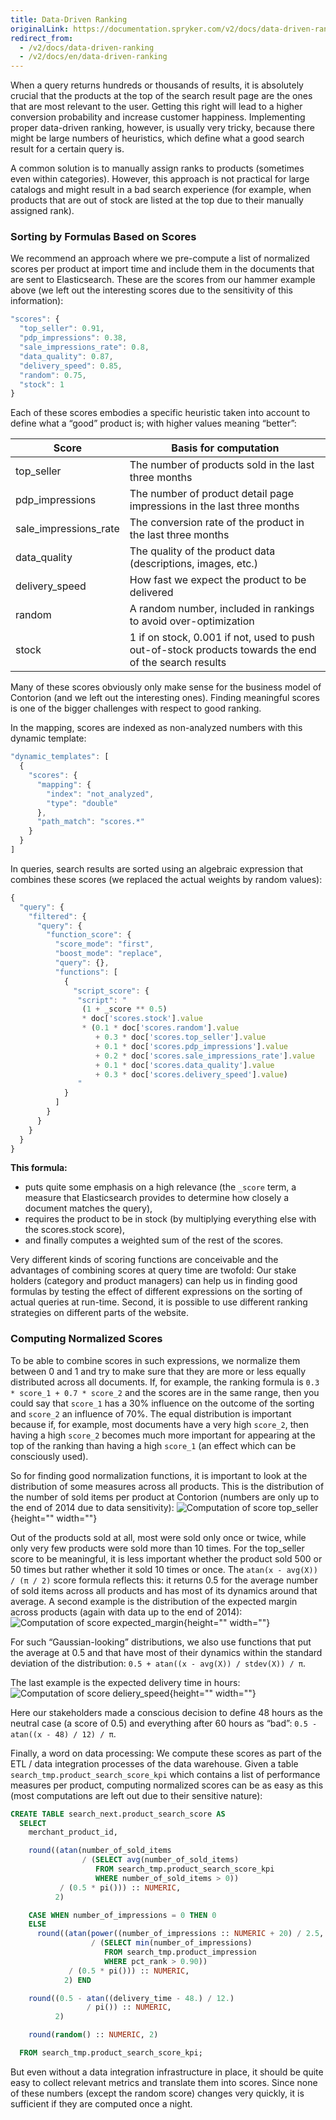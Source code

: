 ```yaml
---
title: Data-Driven Ranking
originalLink: https://documentation.spryker.com/v2/docs/data-driven-ranking
redirect_from:
  - /v2/docs/data-driven-ranking
  - /v2/docs/en/data-driven-ranking
---
```


When a query returns hundreds or thousands of results, it is absolutely crucial that the products at the top of the search result page are the ones that are most relevant to the user. Getting this right will lead to a higher conversion probability and increase customer happiness. Implementing proper data-driven ranking, however, is usually very tricky, because there might be large numbers of heuristics, which define what a good search result for a certain query is.

A common solution is to manually assign ranks to products (sometimes even within categories). However, this approach is not practical for large catalogs and might result in a bad search experience (for example, when products that are out of stock are listed at the top due to their manually assigned rank).

### Sorting by Formulas Based on Scores
We recommend an approach where we pre-compute a list of normalized scores per product at import time and include them in the documents that are sent to Elasticsearch. These are the scores from our hammer example above (we left out the interesting scores due to the sensitivity of this information):

```js
"scores": {
  "top_seller": 0.91,
  "pdp_impressions": 0.38,
  "sale_impressions_rate": 0.8,
  "data_quality": 0.87,
  "delivery_speed": 0.85,
  "random": 0.75,
  "stock": 1
}
```

Each of these scores embodies a specific heuristic taken into account to define what a “good” product is; with higher values meaning “better”:

| Score                 | Basis for computation                                        |
| --------------------- | ------------------------------------------------------------ |
| top_seller            | The number of products sold in the last three months         |
| pdp_impressions       | The number of product detail page impressions in the last three months |
| sale_impressions_rate | The conversion rate of the product in the last three months  |
| data_quality          | The quality of the product data (descriptions, images, etc.) |
| delivery_speed        | How fast we expect the product to be delivered               |
| random                | A random number, included in rankings to avoid over-optimization |
| stock                 | 1 if on stock, 0.001 if not, used to push out-of-stock products towards the end of the search results |

Many of these scores obviously only make sense for the business model of Contorion (and we left out the interesting ones). Finding meaningful scores is one of the bigger challenges with respect to good ranking.

In the mapping, scores are indexed as non-analyzed numbers with this dynamic template:

```js
"dynamic_templates": [
  {
    "scores": {
      "mapping": {
        "index": "not_analyzed",
        "type": "double"
      },
      "path_match": "scores.*"
    }
  }
]
```

In queries, search results are sorted using an algebraic expression that combines these scores (we replaced the actual weights by random values):

```js
{
  "query": {
    "filtered": {
      "query": {
        "function_score": {
          "score_mode": "first",
          "boost_mode": "replace",
          "query": {},
          "functions": [
            {
              "script_score": {
               "script": "
                (1 + _score ** 0.5)
                * doc['scores.stock'].value
                * (0.1 * doc['scores.random'].value
                   + 0.3 * doc['scores.top_seller'].value
                   + 0.1 * doc['scores.pdp_impressions'].value
                   + 0.2 * doc['scores.sale_impressions_rate'].value
                   + 0.1 * doc['scores.data_quality'].value
                   + 0.3 * doc['scores.delivery_speed'].value)
               "
            }
          ]
        }
      }
    }
  }
}
```

**This formula:**

* puts quite some emphasis on a high relevance (the `_score` term, a measure that Elasticsearch provides to determine how closely a document matches the query),
* requires the product to be in stock (by multiplying everything else with the scores.stock score),
* and finally computes a weighted sum of the rest of the scores.

Very different kinds of scoring functions are conceivable and the advantages of combining scores at query time are twofold: Our stake holders (category and product managers) can help us in finding good formulas by testing the effect of different expressions on the sorting of actual queries at run-time. Second, it is possible to use different ranking strategies on different parts of the website.

### Computing Normalized Scores
To be able to combine scores in such expressions, we normalize them between 0 and 1 and try to make sure that they are more or less equally distributed across all documents. If, for example, the ranking formula is `0.3 * score_1 + 0.7 * score_2` and the scores are in the same range, then you could say that `score_1` has a 30% influence on the outcome of the sorting and `score_2` an influence of 70%. The equal distribution is important because if, for example, most documents have a very high `score_2`, then having a high `score_2` becomes much more important for appearing at the top of the ranking than having a high `score_1` (an effect which can be consciously used).

So for finding good normalization functions, it is important to look at the distribution of some measures across all products. This is the distribution of the number of sold items per product at Contorion (numbers are only up to the end of 2014 due to data sensitivity):
![Computation of score top_seller](https://spryker.s3.eu-central-1.amazonaws.com/docs/Developer+Guide/Search+Engine/Data-Driven+Ranking/score-top-seller-computation.png){height="" width=""}

Out of the products sold at all, most were sold only once or twice, while only very few products were sold more than 10 times. For the top_seller score to be meaningful, it is less important whether the product sold 500 or 50 times but rather whether it sold 10 times or once. The `atan(x - avg(X)) / (π / 2)` score formula reflects this: it returns 0.5 for the average number of sold items across all products and has most of its dynamics around that average. A second example is the distribution of the expected margin across products (again with data up to the end of 2014):
![Computation of score expected_margin](https://spryker.s3.eu-central-1.amazonaws.com/docs/Developer+Guide/Search+Engine/Data-Driven+Ranking/score-expected-margin-computation.png){height="" width=""}

For such “Gaussian-looking” distributions, we also use functions that put the average at 0.5 and that have most of their dynamics within the standard deviation of the distribution: `0.5 + atan((x - avg(X)) / stdev(X)) / π`.

The last example is the expected delivery time in hours:
![Computation of score deliery_speed](https://spryker.s3.eu-central-1.amazonaws.com/docs/Developer+Guide/Search+Engine/Data-Driven+Ranking/score-delivery-speed-computation.png){height="" width=""}

Here our stakeholders made a conscious decision to define 48 hours as the neutral case (a score of 0.5) and everything after 60 hours as “bad”: `0.5 - atan((x - 48) / 12) / π`.

Finally, a word on data processing: We compute these scores as part of the ETL / data integration processes of the data warehouse. Given a table `search_tmp.product_search_score_kpi` which contains a list of performance measures per product, computing normalized scores can be as easy as this (most computations are left out due to their sensitive nature):

```sql
CREATE TABLE search_next.product_search_score AS
  SELECT
    merchant_product_id,

    round((atan(number_of_sold_items
                / (SELECT avg(number_of_sold_items)
                   FROM search_tmp.product_search_score_kpi
                   WHERE number_of_sold_items > 0))
           / (0.5 * pi())) :: NUMERIC,
          2)                                                               AS top_seller,

    CASE WHEN number_of_impressions = 0 THEN 0
    ELSE
      round((atan(power((number_of_impressions :: NUMERIC + 20) / 2.5, 0.7)
                  / (SELECT min(number_of_impressions)
                     FROM search_tmp.product_impression
                     WHERE pct_rank > 0.90))
             / (0.5 * pi())) :: NUMERIC,
            2) END                                                         AS pdp_impressions,

    round((0.5 - atan((delivery_time - 48.) / 12.)
                 / pi()) :: NUMERIC,
          2)                                                               AS delivery_speed,

    round(random() :: NUMERIC, 2)                                          AS random

  FROM search_tmp.product_search_score_kpi;
  ```
  
But even without a data integration infrastructure in place, it should be quite easy to collect relevant metrics and translate them into scores. Since none of these numbers (except the random score) changes very quickly, it is sufficient if they are computed once a night.
